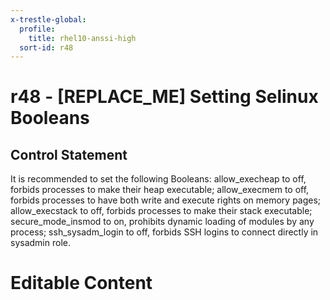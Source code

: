```yaml
---
x-trestle-global:
  profile:
    title: rhel10-anssi-high
  sort-id: r48
---
```


# r48 - \[REPLACE_ME\] Setting Selinux Booleans

## Control Statement

It is recommended to set the following Booleans: allow_execheap to off, forbids processes to make their heap executable; allow_execmem to off, forbids processes to have both write and execute rights on memory pages; allow_execstack to off, forbids processes to make their stack executable; secure_mode_insmod to on, prohibits dynamic loading of modules by any process; ssh_sysadm_login to off, forbids SSH logins to connect directly in sysadmin role.

# Editable Content

<!-- Make additions and edits below -->
<!-- The above represents the contents of the control as received by the profile, prior to additions. -->
<!-- If the profile makes additions to the control, they will appear below. -->
<!-- The above markdown may not be edited but you may edit the content below, and/or introduce new additions to be made by the profile. -->
<!-- If there is a yaml header at the top, parameter values may be edited. Use --set-parameters to incorporate the changes during assembly. -->
<!-- The content here will then replace what is in the profile for this control, after running profile-assemble. -->
<!-- The current profile has no added parts for this control, but you may add new ones here. -->
<!-- Each addition must have a heading either of the form ## Control my_addition_name -->
<!-- or ## Part a. (where the a. refers to one of the control statement labels.) -->
<!-- "## Control" parts are new parts added after the statement part. -->
<!-- "## Part" parts are new parts added into the top-level statement part with that label. -->
<!-- Subparts may be added with nested hash levels of the form ### My Subpart Name -->
<!-- underneath the parent ## Control or ## Part being added -->
<!-- See https://oscal-compass.github.io/compliance-trestle/tutorials/ssp_profile_catalog_authoring/ssp_profile_catalog_authoring for guidance. -->
